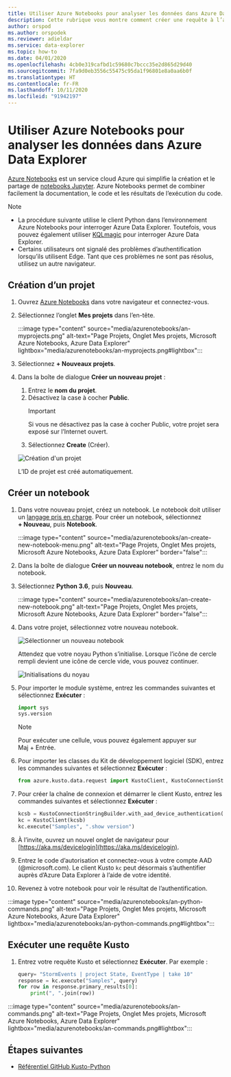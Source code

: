 ```yaml
---
title: Utiliser Azure Notebooks pour analyser les données dans Azure Data Explorer
description: Cette rubrique vous montre comment créer une requête à l’aide d’un notebook Azure
author: orspod
ms.author: orspodek
ms.reviewer: adieldar
ms.service: data-explorer
ms.topic: how-to
ms.date: 04/01/2020
ms.openlocfilehash: 4cb0e319cafbd1c59680c7bccc35e2d865d29d40
ms.sourcegitcommit: 7fa9d0eb3556c55475c95da1f96801e8a0aa6b0f
ms.translationtype: HT
ms.contentlocale: fr-FR
ms.lasthandoff: 10/11/2020
ms.locfileid: "91942197"
---
```

# <a name="use-azure-notebooks-to-analyze-data-in-azure-data-explorer"></a>Utiliser Azure Notebooks pour analyser les données dans Azure Data Explorer

[Azure Notebooks](https://notebooks.azure.com/) est un service cloud Azure qui simplifie la création et le partage de [notebooks Jupyter](https://jupyter.org/). Azure Notebooks permet de combiner facilement la documentation, le code et les résultats de l’exécution du code.

> [!Note]
> * La procédure suivante utilise le client Python dans l’environnement Azure Notebooks pour interroger Azure Data Explorer. Toutefois, vous pouvez également utiliser [KQLmagic](kqlmagic.md) pour interroger Azure Data Explorer.
> * Certains utilisateurs ont signalé des problèmes d’authentification lorsqu’ils utilisent Edge. Tant que ces problèmes ne sont pas résolus, utilisez un autre navigateur.

## <a name="create-a-project"></a>Création d’un projet

1. Ouvrez [Azure Notebooks](https://notebooks.azure.com/) dans votre navigateur et connectez-vous.

1. Sélectionnez l’onglet **Mes projets** dans l’en-tête. 

    :::image type="content" source="media/azurenotebooks/an-myprojects.png" alt-text="Page Projets, Onglet Mes projets, Microsoft Azure Notebooks, Azure Data Explorer" lightbox="media/azurenotebooks/an-myprojects.png#lightbox":::

1. Sélectionnez **+ Nouveaux projets**.
    
1. Dans la boîte de dialogue **Créer un nouveau projet** :
    1. Entrez le **nom du projet**.
    1. Désactivez la case à cocher **Public**.
        >[!Important]
        > Si vous ne désactivez pas la case à cocher Public, votre projet sera exposé sur l’Internet ouvert.
    1. Sélectionnez **Create** (Créer).
    
    ![Création d'un projet](media/azurenotebooks/an-create-new-project-blank.png)

    L’ID de projet est créé automatiquement.

## <a name="create-a-notebook"></a>Créer un notebook

1. Dans votre nouveau projet, créez un notebook. Le notebook doit utiliser un [langage pris en charge](https://github.com/Azure/azure-kusto-python#minimum-requirements).
Pour créer un notebook, sélectionnez **+ Nouveau**, puis **Notebook**.

    :::image type="content" source="media/azurenotebooks/an-create-new-notebook-menu.png" alt-text="Page Projets, Onglet Mes projets, Microsoft Azure Notebooks, Azure Data Explorer" border="false":::

1. Dans la boîte de dialogue **Créer un nouveau notebook**, entrez le nom du notebook.

1. Sélectionnez **Python 3.6**, puis **Nouveau**.
    
    :::image type="content" source="media/azurenotebooks/an-create-new-notebook.png" alt-text="Page Projets, Onglet Mes projets, Microsoft Azure Notebooks, Azure Data Explorer" border="false"::: 
    
1. Dans votre projet, sélectionnez votre nouveau notebook.

    ![Sélectionner un nouveau notebook](media/azurenotebooks/an-select-notebook.png)

    Attendez que votre noyau Python s’initialise. Lorsque l’icône de cercle rempli devient une icône de cercle vide, vous pouvez continuer.

    ![Initialisations du noyau](media/azurenotebooks/an-python-init-icon.png)

1. Pour importer le module système, entrez les commandes suivantes et sélectionnez **Exécuter** :
    ```python
    import sys
    sys.version
    ```

    > [!Note]
    > Pour exécuter une cellule, vous pouvez également appuyer sur Maj + Entrée.

1.  Pour importer les classes du Kit de développement logiciel (SDK), entrez les commandes suivantes et sélectionnez **Exécuter** :
    ```python
    from azure.kusto.data.request import KustoClient, KustoConnectionStringBuilder
    ```

1.  Pour créer la chaîne de connexion et démarrer le client Kusto, entrez les commandes suivantes et sélectionnez **Exécuter** :  
    ```python
    kcsb = KustoConnectionStringBuilder.with_aad_device_authentication("https://help.kusto.windows.net")
    kc = KustoClient(kcsb)
    kc.execute("Samples", ".show version")
    ```
1. À l’invite, ouvrez un nouvel onglet de navigateur pour [https://aka.ms/devicelogin](https://aka.ms/devicelogin). 
   
1. Entrez le code d’autorisation et connectez-vous à votre compte AAD (@microsoft.com). Le client Kusto `kc` peut désormais s’authentifier auprès d’Azure Data Explorer à l’aide de votre identité.

1. Revenez à votre notebook pour voir le résultat de l’authentification. 

:::image type="content" source="media/azurenotebooks/an-python-commands.png" alt-text="Page Projets, Onglet Mes projets, Microsoft Azure Notebooks, Azure Data Explorer" lightbox="media/azurenotebooks/an-python-commands.png#lightbox":::

## <a name="execute-a-kusto-query"></a>Exécuter une requête Kusto

1. Entrez votre requête Kusto et sélectionnez **Exécuter**. Par exemple :

    ```python
    query= "StormEvents | project State, EventType | take 10"
    response = kc.execute("Samples", query)
    for row in response.primary_results[0]:
        print(", ".join(row))
    ```    

:::image type="content" source="media/azurenotebooks/an-commands.png" alt-text="Page Projets, Onglet Mes projets, Microsoft Azure Notebooks, Azure Data Explorer" lightbox="media/azurenotebooks/an-commands.png#lightbox":::

## <a name="next-steps"></a>Étapes suivantes

* [Référentiel GitHub Kusto-Python](https://github.com/Azure/azure-kusto-python)
